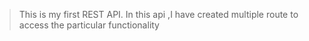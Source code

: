 >This is my first REST API.
>In this api ,I have created multiple route to access the particular functionality